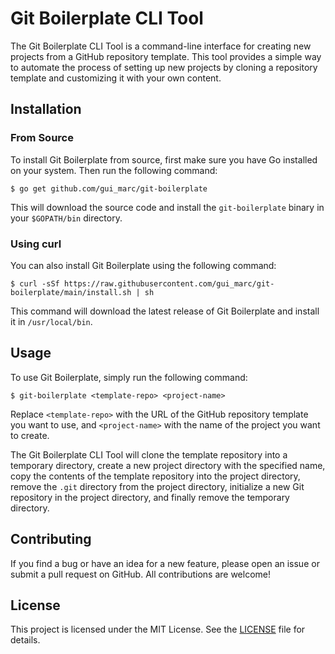 # Git Boilerplate CLI Tool

The Git Boilerplate CLI Tool is a command-line interface for creating new projects from a GitHub repository template. This tool provides a simple way to automate the process of setting up new projects by cloning a repository template and customizing it with your own content.

## Installation

### From Source

To install Git Boilerplate from source, first make sure you have Go installed on your system. Then run the following command:

```
$ go get github.com/gui_marc/git-boilerplate
```

This will download the source code and install the `git-boilerplate` binary in your `$GOPATH/bin` directory.

### Using curl

You can also install Git Boilerplate using the following command:

```
$ curl -sSf https://raw.githubusercontent.com/gui_marc/git-boilerplate/main/install.sh | sh
```

This command will download the latest release of Git Boilerplate and install it in `/usr/local/bin`.

## Usage

To use Git Boilerplate, simply run the following command:

```
$ git-boilerplate <template-repo> <project-name>
```

Replace `<template-repo>` with the URL of the GitHub repository template you want to use, and `<project-name>` with the name of the project you want to create.

The Git Boilerplate CLI Tool will clone the template repository into a temporary directory, create a new project directory with the specified name, copy the contents of the template repository into the project directory, remove the `.git` directory from the project directory, initialize a new Git repository in the project directory, and finally remove the temporary directory.

## Contributing

If you find a bug or have an idea for a new feature, please open an issue or submit a pull request on GitHub. All contributions are welcome!

## License

This project is licensed under the MIT License. See the [LICENSE](LICENSE) file for details.